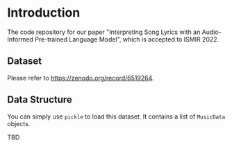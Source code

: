 # Introduction
The code repository for our paper "Interpreting Song Lyrics with an Audio-Informed Pre-trained Language Model", which is accepted to ISMIR 2022.

## Dataset

Please refer to https://zenodo.org/record/6519264.

## Data Structure

You can simply use `pickle` to load this dataset. It contains a list of `MusicData` objects.

TBD

